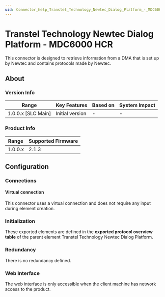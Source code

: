 ```yaml
---
uid: Connector_help_Transtel_Technology_Newtec_Dialog_Platform_-_MDC6000_HCR
---
```


# Transtel Technology Newtec Dialog Platform - MDC6000 HCR

This connector is designed to retrieve information from a DMA that is set up by Newtec and contains protocols made by Newtec.

## About

### Version Info

| Range                | Key Features     | Based on     | System Impact     |
|----------------------|------------------|--------------|-------------------|
| 1.0.0.x [SLC Main]   | Initial version  | -            | -                 |

### Product Info

| Range     | Supported Firmware     |
|-----------|------------------------|
| 1.0.0.x   | 2.1.3                  |

## Configuration

### Connections

#### Virtual connection

This connector uses a virtual connection and does not require any input during element creation.

### Initialization

These exported elements are defined in the **exported protocol overview table** of the parent element Transtel Technology Newtec Dialog Platform.

### Redundancy

There is no redundancy defined.

### Web Interface

The web interface is only accessible when the client machine has network access to the product.
